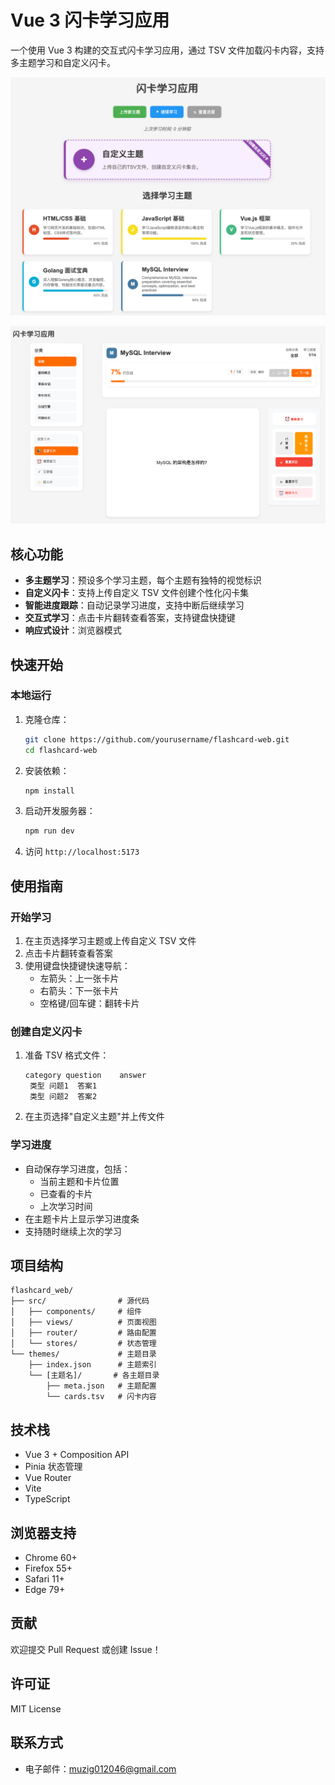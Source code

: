 # Vue 3 闪卡学习应用

一个使用 Vue 3 构建的交互式闪卡学习应用，通过 TSV 文件加载闪卡内容，支持多主题学习和自定义闪卡。

![闪卡应用截图](imgs/image.png)

![闪卡界面](imgs/image2.png)

## 核心功能

- **多主题学习**：预设多个学习主题，每个主题有独特的视觉标识
- **自定义闪卡**：支持上传自定义 TSV 文件创建个性化闪卡集
- **智能进度跟踪**：自动记录学习进度，支持中断后继续学习
- **交互式学习**：点击卡片翻转查看答案，支持键盘快捷键
- **响应式设计**：浏览器模式

## 快速开始

### 本地运行

1. 克隆仓库：
   ```bash
   git clone https://github.com/yourusername/flashcard-web.git
   cd flashcard-web
   ```

2. 安装依赖：
   ```bash
   npm install
   ```

3. 启动开发服务器：
   ```bash
   npm run dev
   ```

4. 访问 `http://localhost:5173`

## 使用指南

### 开始学习

1. 在主页选择学习主题或上传自定义 TSV 文件
2. 点击卡片翻转查看答案
3. 使用键盘快捷键快速导航：
   - 左箭头：上一张卡片
   - 右箭头：下一张卡片
   - 空格键/回车键：翻转卡片

### 创建自定义闪卡

1. 准备 TSV 格式文件：
   ```
   category question	answer
    类型 问题1	答案1
    类型 问题2	答案2
   ```
2. 在主页选择"自定义主题"并上传文件

### 学习进度

- 自动保存学习进度，包括：
  - 当前主题和卡片位置
  - 已查看的卡片
  - 上次学习时间
- 在主题卡片上显示学习进度条
- 支持随时继续上次的学习

## 项目结构

```
flashcard_web/
├── src/                # 源代码
│   ├── components/     # 组件
│   ├── views/          # 页面视图
│   ├── router/         # 路由配置
│   └── stores/         # 状态管理
└── themes/             # 主题目录
    ├── index.json      # 主题索引
    └── [主题名]/       # 各主题目录
        ├── meta.json   # 主题配置
        └── cards.tsv   # 闪卡内容
```

## 技术栈

- Vue 3 + Composition API
- Pinia 状态管理
- Vue Router
- Vite
- TypeScript

## 浏览器支持

- Chrome 60+
- Firefox 55+
- Safari 11+
- Edge 79+

## 贡献

欢迎提交 Pull Request 或创建 Issue！

## 许可证

MIT License

## 联系方式

- 电子邮件：muzig012046@gmail.com

